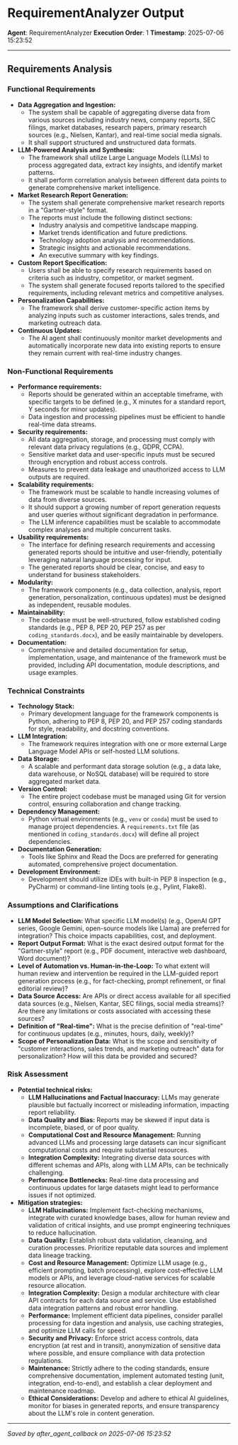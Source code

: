 # RequirementAnalyzer Output
**Agent**: RequirementAnalyzer
**Execution Order**: 1
**Timestamp**: 2025-07-06 15:23:52

---

## Requirements Analysis

### Functional Requirements
*   **Data Aggregation and Ingestion:**
    *   The system shall be capable of aggregating diverse data from various sources including industry news, company reports, SEC filings, market databases, research papers, primary research sources (e.g., Nielsen, Kantar), and real-time social media signals.
    *   It shall support structured and unstructured data formats.
*   **LLM-Powered Analysis and Synthesis:**
    *   The framework shall utilize Large Language Models (LLMs) to process aggregated data, extract key insights, and identify market patterns.
    *   It shall perform correlation analysis between different data points to generate comprehensive market intelligence.
*   **Market Research Report Generation:**
    *   The system shall generate comprehensive market research reports in a "Gartner-style" format.
    *   The reports must include the following distinct sections:
        *   Industry analysis and competitive landscape mapping.
        *   Market trends identification and future predictions.
        *   Technology adoption analysis and recommendations.
        *   Strategic insights and actionable recommendations.
        *   An executive summary with key findings.
*   **Custom Report Specification:**
    *   Users shall be able to specify research requirements based on criteria such as industry, competitor, or market segment.
    *   The system shall generate focused reports tailored to the specified requirements, including relevant metrics and competitive analyses.
*   **Personalization Capabilities:**
    *   The framework shall derive customer-specific action items by analyzing inputs such as customer interactions, sales trends, and marketing outreach data.
*   **Continuous Updates:**
    *   The AI agent shall continuously monitor market developments and automatically incorporate new data into existing reports to ensure they remain current with real-time industry changes.

### Non-Functional Requirements
*   **Performance requirements:**
    *   Reports should be generated within an acceptable timeframe, with specific targets to be defined (e.g., X minutes for a standard report, Y seconds for minor updates).
    *   Data ingestion and processing pipelines must be efficient to handle real-time data streams.
*   **Security requirements:**
    *   All data aggregation, storage, and processing must comply with relevant data privacy regulations (e.g., GDPR, CCPA).
    *   Sensitive market data and user-specific inputs must be secured through encryption and robust access controls.
    *   Measures to prevent data leakage and unauthorized access to LLM outputs are required.
*   **Scalability requirements:**
    *   The framework must be scalable to handle increasing volumes of data from diverse sources.
    *   It should support a growing number of report generation requests and user queries without significant degradation in performance.
    *   The LLM inference capabilities must be scalable to accommodate complex analyses and multiple concurrent tasks.
*   **Usability requirements:**
    *   The interface for defining research requirements and accessing generated reports should be intuitive and user-friendly, potentially leveraging natural language processing for input.
    *   The generated reports should be clear, concise, and easy to understand for business stakeholders.
*   **Modularity:**
    *   The framework components (e.g., data collection, analysis, report generation, personalization, continuous updates) must be designed as independent, reusable modules.
*   **Maintainability:**
    *   The codebase must be well-structured, follow established coding standards (e.g., PEP 8, PEP 20, PEP 257 as per `coding_standards.docx`), and be easily maintainable by developers.
*   **Documentation:**
    *   Comprehensive and detailed documentation for setup, implementation, usage, and maintenance of the framework must be provided, including API documentation, module descriptions, and usage examples.

### Technical Constraints
*   **Technology Stack:**
    *   Primary development language for the framework components is Python, adhering to PEP 8, PEP 20, and PEP 257 coding standards for style, readability, and docstring conventions.
*   **LLM Integration:**
    *   The framework requires integration with one or more external Large Language Model APIs or self-hosted LLM solutions.
*   **Data Storage:**
    *   A scalable and performant data storage solution (e.g., a data lake, data warehouse, or NoSQL database) will be required to store aggregated market data.
*   **Version Control:**
    *   The entire project codebase must be managed using Git for version control, ensuring collaboration and change tracking.
*   **Dependency Management:**
    *   Python virtual environments (e.g., `venv` or `conda`) must be used to manage project dependencies. A `requirements.txt` file (as mentioned in `coding_standards.docx`) will define all project dependencies.
*   **Documentation Generation:**
    *   Tools like Sphinx and Read the Docs are preferred for generating automated, comprehensive project documentation.
*   **Development Environment:**
    *   Development should utilize IDEs with built-in PEP 8 inspection (e.g., PyCharm) or command-line linting tools (e.g., Pylint, Flake8).

### Assumptions and Clarifications
*   **LLM Model Selection:** What specific LLM model(s) (e.g., OpenAI GPT series, Google Gemini, open-source models like Llama) are preferred for integration? This choice impacts capabilities, cost, and deployment.
*   **Report Output Format:** What is the exact desired output format for the "Gartner-style" report (e.g., PDF document, interactive web dashboard, Word document)?
*   **Level of Automation vs. Human-in-the-Loop:** To what extent will human review and intervention be required in the LLM-guided report generation process (e.g., for fact-checking, prompt refinement, or final editorial review)?
*   **Data Source Access:** Are APIs or direct access available for all specified data sources (e.g., Nielsen, Kantar, SEC filings, social media streams)? Are there any limitations or costs associated with accessing these sources?
*   **Definition of "Real-time":** What is the precise definition of "real-time" for continuous updates (e.g., minutes, hours, daily, weekly)?
*   **Scope of Personalization Data:** What is the scope and sensitivity of "customer interactions, sales trends, and marketing outreach" data for personalization? How will this data be provided and secured?

### Risk Assessment
*   **Potential technical risks:**
    *   **LLM Hallucinations and Factual Inaccuracy:** LLMs may generate plausible but factually incorrect or misleading information, impacting report reliability.
    *   **Data Quality and Bias:** Reports may be skewed if input data is incomplete, biased, or of poor quality.
    *   **Computational Cost and Resource Management:** Running advanced LLMs and processing large datasets can incur significant computational costs and require substantial resources.
    *   **Integration Complexity:** Integrating diverse data sources with different schemas and APIs, along with LLM APIs, can be technically challenging.
    *   **Performance Bottlenecks:** Real-time data processing and continuous updates for large datasets might lead to performance issues if not optimized.
*   **Mitigation strategies:**
    *   **LLM Hallucinations:** Implement fact-checking mechanisms, integrate with curated knowledge bases, allow for human review and validation of critical insights, and use prompt engineering techniques to reduce hallucination.
    *   **Data Quality:** Establish robust data validation, cleansing, and curation processes. Prioritize reputable data sources and implement data lineage tracking.
    *   **Cost and Resource Management:** Optimize LLM usage (e.g., efficient prompting, batch processing), explore cost-effective LLM models or APIs, and leverage cloud-native services for scalable resource allocation.
    *   **Integration Complexity:** Design a modular architecture with clear API contracts for each data source and service. Use established data integration patterns and robust error handling.
    *   **Performance:** Implement efficient data pipelines, consider parallel processing for data ingestion and analysis, use caching strategies, and optimize LLM calls for speed.
    *   **Security and Privacy:** Enforce strict access controls, data encryption (at rest and in transit), anonymization of sensitive data where possible, and ensure compliance with data protection regulations.
    *   **Maintenance:** Strictly adhere to the coding standards, ensure comprehensive documentation, implement automated testing (unit, integration, end-to-end), and establish a clear deployment and maintenance roadmap.
    *   **Ethical Considerations:** Develop and adhere to ethical AI guidelines, monitor for biases in generated reports, and ensure transparency about the LLM's role in content generation.

---
*Saved by after_agent_callback on 2025-07-06 15:23:52*
